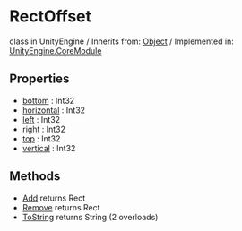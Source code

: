 # RectOffset
class in UnityEngine
 / Inherits from: <a href="https://docs.unity3d.com/6000.0/Documentation/ScriptReference/Object.html">Object</a> / Implemented in: <a href="https://docs.unity3d.com/6000.0/Documentation/ScriptReference/UnityEngine.CoreModule.html">UnityEngine.CoreModule</a>
## Properties
- <a href="https://docs.unity3d.com/6000.0/Documentation/ScriptReference/RectOffset-bottom.html">bottom</a> : Int32
- <a href="https://docs.unity3d.com/6000.0/Documentation/ScriptReference/RectOffset-horizontal.html">horizontal</a> : Int32
- <a href="https://docs.unity3d.com/6000.0/Documentation/ScriptReference/RectOffset-left.html">left</a> : Int32
- <a href="https://docs.unity3d.com/6000.0/Documentation/ScriptReference/RectOffset-right.html">right</a> : Int32
- <a href="https://docs.unity3d.com/6000.0/Documentation/ScriptReference/RectOffset-top.html">top</a> : Int32
- <a href="https://docs.unity3d.com/6000.0/Documentation/ScriptReference/RectOffset-vertical.html">vertical</a> : Int32
## Methods
- <a href="https://docs.unity3d.com/6000.0/Documentation/ScriptReference/RectOffset.Add.html">Add</a> returns Rect
- <a href="https://docs.unity3d.com/6000.0/Documentation/ScriptReference/RectOffset.Remove.html">Remove</a> returns Rect
- <a href="https://docs.unity3d.com/6000.0/Documentation/ScriptReference/RectOffset.ToString.html">ToString</a> returns String (2 overloads)
